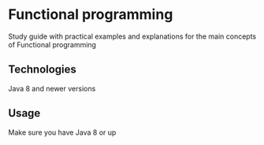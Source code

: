 # Functional programming
Study guide with practical examples and explanations for the main concepts of
Functional programming

## Technologies
Java 8 and newer versions

## Usage 
Make sure you have Java 8 or up <br>